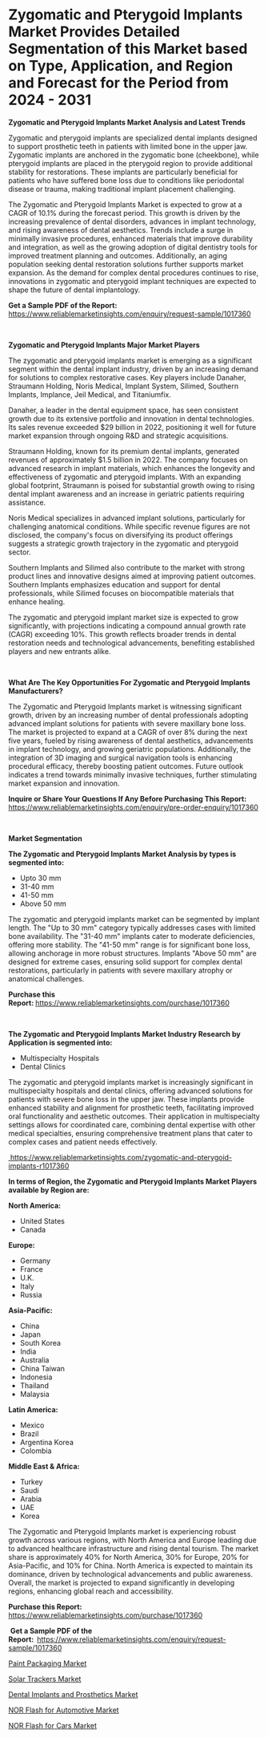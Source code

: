 <p><h1>Zygomatic and Pterygoid Implants Market Provides Detailed Segmentation of this Market based on Type, Application, and Region and Forecast for the Period from 2024 - 2031</h1></p><p><strong>Zygomatic and Pterygoid Implants Market Analysis and Latest Trends</strong></p>
<p><p>Zygomatic and pterygoid implants are specialized dental implants designed to support prosthetic teeth in patients with limited bone in the upper jaw. Zygomatic implants are anchored in the zygomatic bone (cheekbone), while pterygoid implants are placed in the pterygoid region to provide additional stability for restorations. These implants are particularly beneficial for patients who have suffered bone loss due to conditions like periodontal disease or trauma, making traditional implant placement challenging.</p><p>The Zygomatic and Pterygoid Implants Market is expected to grow at a CAGR of 10.1% during the forecast period. This growth is driven by the increasing prevalence of dental disorders, advances in implant technology, and rising awareness of dental aesthetics. Trends include a surge in minimally invasive procedures, enhanced materials that improve durability and integration, as well as the growing adoption of digital dentistry tools for improved treatment planning and outcomes. Additionally, an aging population seeking dental restoration solutions further supports market expansion. As the demand for complex dental procedures continues to rise, innovations in zygomatic and pterygoid implant techniques are expected to shape the future of dental implantology.</p></p>
<p><strong>Get a Sample PDF of the Report:&nbsp;</strong> <a href="https://www.reliablemarketinsights.com/enquiry/request-sample/1017360?utm_campaign=1512&utm_medium=2&utm_source=Github&utm_content=ia&utm_term=04122024&utm_id=zygomatic-and-pterygoid-implants">https://www.reliablemarketinsights.com/enquiry/request-sample/1017360</a></p>
<p>&nbsp;</p>
<p><strong>Zygomatic and Pterygoid Implants Major Market Players</strong></p>
<p><p>The zygomatic and pterygoid implants market is emerging as a significant segment within the dental implant industry, driven by an increasing demand for solutions to complex restorative cases. Key players include Danaher, Straumann Holding, Noris Medical, Implant System, Silimed, Southern Implants, Implance, Jeil Medical, and Titaniumfix.</p><p>Danaher, a leader in the dental equipment space, has seen consistent growth due to its extensive portfolio and innovation in dental technologies. Its sales revenue exceeded $29 billion in 2022, positioning it well for future market expansion through ongoing R&D and strategic acquisitions.</p><p>Straumann Holding, known for its premium dental implants, generated revenues of approximately $1.5 billion in 2022. The company focuses on advanced research in implant materials, which enhances the longevity and effectiveness of zygomatic and pterygoid implants. With an expanding global footprint, Straumann is poised for substantial growth owing to rising dental implant awareness and an increase in geriatric patients requiring assistance.</p><p>Noris Medical specializes in advanced implant solutions, particularly for challenging anatomical conditions. While specific revenue figures are not disclosed, the company's focus on diversifying its product offerings suggests a strategic growth trajectory in the zygomatic and pterygoid sector.</p><p>Southern Implants and Silimed also contribute to the market with strong product lines and innovative designs aimed at improving patient outcomes. Southern Implants emphasizes education and support for dental professionals, while Silimed focuses on biocompatible materials that enhance healing.</p><p>The zygomatic and pterygoid implant market size is expected to grow significantly, with projections indicating a compound annual growth rate (CAGR) exceeding 10%. This growth reflects broader trends in dental restoration needs and technological advancements, benefiting established players and new entrants alike.</p></p>
<p>&nbsp;</p>
<p><strong>What Are The Key Opportunities For Zygomatic and Pterygoid Implants Manufacturers?</strong></p>
<p><p>The Zygomatic and Pterygoid Implants market is witnessing significant growth, driven by an increasing number of dental professionals adopting advanced implant solutions for patients with severe maxillary bone loss. The market is projected to expand at a CAGR of over 8% during the next five years, fueled by rising awareness of dental aesthetics, advancements in implant technology, and growing geriatric populations. Additionally, the integration of 3D imaging and surgical navigation tools is enhancing procedural efficacy, thereby boosting patient outcomes. Future outlook indicates a trend towards minimally invasive techniques, further stimulating market expansion and innovation.</p></p>
<p><strong>Inquire or Share Your Questions If Any Before Purchasing This Report:</strong> <a href="https://www.reliablemarketinsights.com/enquiry/pre-order-enquiry/1017360?utm_campaign=1512&utm_medium=2&utm_source=Github&utm_content=ia&utm_term=04122024&utm_id=zygomatic-and-pterygoid-implants">https://www.reliablemarketinsights.com/enquiry/pre-order-enquiry/1017360</a></p>
<p>&nbsp;</p>
<p><strong>Market Segmentation</strong></p>
<p><strong>The Zygomatic and Pterygoid Implants Market Analysis by types is segmented into:</strong></p>
<p><ul><li>Upto 30 mm</li><li>31-40 mm</li><li>41-50 mm</li><li>Above 50 mm</li></ul></p>
<p><p>The zygomatic and pterygoid implants market can be segmented by implant length. The "Up to 30 mm" category typically addresses cases with limited bone availability. The "31-40 mm" implants cater to moderate deficiencies, offering more stability. The "41-50 mm" range is for significant bone loss, allowing anchorage in more robust structures. Implants "Above 50 mm" are designed for extreme cases, ensuring solid support for complex dental restorations, particularly in patients with severe maxillary atrophy or anatomical challenges.</p></p>
<p><strong>Purchase this Report:&nbsp;</strong><a href="https://www.reliablemarketinsights.com/purchase/1017360?utm_campaign=1512&utm_medium=2&utm_source=Github&utm_content=ia&utm_term=04122024&utm_id=zygomatic-and-pterygoid-implants">https://www.reliablemarketinsights.com/purchase/1017360</a></p>
<p>&nbsp;</p>
<p><strong>The Zygomatic and Pterygoid Implants Market Industry Research by Application is segmented into:</strong></p>
<p><ul><li>Multispecialty Hospitals</li><li>Dental Clinics</li></ul></p>
<p><p>The zygomatic and pterygoid implants market is increasingly significant in multispecialty hospitals and dental clinics, offering advanced solutions for patients with severe bone loss in the upper jaw. These implants provide enhanced stability and alignment for prosthetic teeth, facilitating improved oral functionality and aesthetic outcomes. Their application in multispecialty settings allows for coordinated care, combining dental expertise with other medical specialties, ensuring comprehensive treatment plans that cater to complex cases and patient needs effectively.</p></p>
<p><a href="https://www.reliablemarketinsights.com/zygomatic-and-pterygoid-implants-r1017360?utm_campaign=1512&utm_medium=2&utm_source=Github&utm_content=ia&utm_term=04122024&utm_id=zygomatic-and-pterygoid-implants">&nbsp;https://www.reliablemarketinsights.com/zygomatic-and-pterygoid-implants-r1017360</a></p>
<p><strong>In terms of Region, the Zygomatic and Pterygoid Implants Market Players available by Region are:</strong></p>
<p>
    <p> <strong> North America: </strong>
        <ul>
            <li>United States</li>
            <li>Canada</li>
        </ul>
        </p> 
    <p> <strong> Europe: </strong>
        <ul>
            <li>Germany</li>
            <li>France</li>
            <li>U.K.</li>
            <li>Italy</li>
            <li>Russia</li>
        </ul>
        </p> 
    <p> <strong> Asia-Pacific: </strong>
        <ul>
            <li>China</li>
            <li>Japan</li>
            <li>South Korea</li>
            <li>India</li>
            <li>Australia</li>
            <li>China Taiwan</li>
            <li>Indonesia</li>
            <li>Thailand</li>
            <li>Malaysia</li>
        </ul>
        </p> 
    <p> <strong> Latin America: </strong>
        <ul>
            <li>Mexico</li>
            <li>Brazil</li>
            <li>Argentina Korea</li>
            <li>Colombia</li>
        </ul>
        </p> 
    <p> <strong> Middle East & Africa: </strong>
        <ul>
            <li>Turkey</li>
            <li>Saudi</li>
            <li>Arabia</li>
            <li>UAE</li>
            <li>Korea</li>
        </ul>
    </p>
    </p>
<p><p>The Zygomatic and Pterygoid Implants market is experiencing robust growth across various regions, with North America and Europe leading due to advanced healthcare infrastructure and rising dental tourism. The market share is approximately 40% for North America, 30% for Europe, 20% for Asia-Pacific, and 10% for China. North America is expected to maintain its dominance, driven by technological advancements and public awareness. Overall, the market is projected to expand significantly in developing regions, enhancing global reach and accessibility.</p></p>
<p><strong>Purchase this Report: </strong><a href="https://www.reliablemarketinsights.com/purchase/1017360?utm_campaign=1512&utm_medium=2&utm_source=Github&utm_content=ia&utm_term=04122024&utm_id=zygomatic-and-pterygoid-implants">https://www.reliablemarketinsights.com/purchase/1017360</a></p>
<p>&nbsp;<strong>Get a Sample PDF of the Report:&nbsp;&nbsp;</strong><a href="https://www.reliablemarketinsights.com/enquiry/request-sample/1017360?utm_campaign=1512&utm_medium=2&utm_source=Github&utm_content=ia&utm_term=04122024&utm_id=zygomatic-and-pterygoid-implants">https://www.reliablemarketinsights.com/enquiry/request-sample/1017360</a></p>
<p><strong></strong></p>
<p><p><a href="https://www.linkedin.com/pulse/state-paint-packaging-market-projected-growth-cagr-52024-sxoie?utm_campaign=1512&utm_medium=2&utm_source=Github&utm_content=ia&utm_term=04122024&utm_id=zygomatic-and-pterygoid-implants">Paint Packaging Market</a></p><p><a href="https://www.linkedin.com/pulse/solar-trackers-industry-projections-market-revenue-64-cagr-uhsre?utm_campaign=1512&utm_medium=2&utm_source=Github&utm_content=ia&utm_term=04122024&utm_id=zygomatic-and-pterygoid-implants">Solar Trackers Market</a></p><p><a href="https://github.com/willjis/Market-Research-Report-List-1/blob/main/dental-implants-and-prosthetics-market.md?utm_campaign=1512&utm_medium=2&utm_source=Github&utm_content=ia&utm_term=04122024&utm_id=zygomatic-and-pterygoid-implants">Dental Implants and Prosthetics Market</a></p><p><a href="https://issuu.com/reportprime-2/docs/nor-flash-for-automotive-market-size-2030.pptx?utm_campaign=1512&utm_medium=2&utm_source=Github&utm_content=ia&utm_term=04122024&utm_id=zygomatic-and-pterygoid-implants">NOR Flash for Automotive Market</a></p><p><a href="https://issuu.com/reportprime-2/docs/nor-flash-for-cars-market-size-2030.pptx?utm_campaign=1512&utm_medium=2&utm_source=Github&utm_content=ia&utm_term=04122024&utm_id=zygomatic-and-pterygoid-implants">NOR Flash for Cars Market</a></p></p>